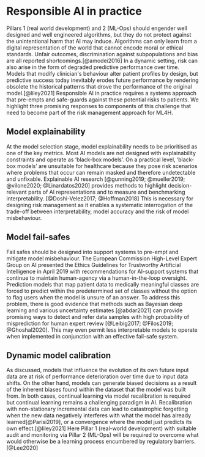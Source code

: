 # Responsible AI in practice
Pillars 1 (real world development) and 2 (ML-Ops) should engender well designed and well engineered algorithms, but they do not protect against the unintentional harm that AI may induce. Algorithms can only learn from a digital representation of the world that cannot encode moral or ethical standards. Unfair outcomes, discrimination against subpopulations and bias are all reported shortcomings.[@amodei2016]  In a dynamic setting, risk can also arise in the form of degraded predictive performance over time. Models that modify clinician's behaviour alter patient profiles by design, but predictive success today inevitably erodes future performance by rendering obsolete the historical patterns that drove the performance of the original model.[@liley2021] Responsible AI in practice requires a systems approach that pre-empts and safe-guards against these potential risks to patients. We highlight three promising responses to components of this challenge that need to become part of the risk management approach for ML4H.

## Model explainability
At the model selection stage, model explainability needs to be prioritised as one of the key metrics.  Most AI models are not designed with explainability constraints and operate as ‘black-box models’. On a practical level, ‘black-box models’ are unsuitable for healthcare because they pose risk scenarios where problems that occur can remain masked and therefore undetectable and unfixable. Explainable AI research [@gunning2019; @mueller2019; @vilone2020; @Linardatos2020] provides methods to highlight decision-relevant parts of AI representations and to measure and benchmarking interpretability. [@Doshi-Velez2017; @Hoffman2018] This is necessary for designing  risk management as it enables a systematic interrogation of the trade-off between interpretability, model accuracy and the risk of model misbehaviour.

## Model fail-safes
Fail safes should be designed into support systems to pre-empt and mitigate model misbehaviour. The European Commission High-Level Expert Group on AI presented the Ethics Guidelines for Trustworthy Artificial Intelligence in April 2019 with recommendations for AI-support systems that continue to maintain human-agency via a human-in-the-loop oversight. Prediction models that map patient data to medically meaningful classes are forced to predict within the predetermined set of classes without the option to flag users when the model is unsure of an answer. To address this problem, there is good evidence that methods such as Bayesian deep learning and various uncertainty estimates [@abdar2021] can provide promising ways to detect and refer data samples with high probability of misprediction for human expert review [@Leibig2017; @Filos2019; @Ghoshal2020]. This may even permit less interpretable models to operate when implemented in conjunction with an effective fail-safe system.

## Dynamic model calibration
As discussed, models that influence the evolution of its own future input data are at risk of performance deterioration over time due to input data shifts. On the other hand, models can generate biased decisions as a result of the inherent biases found within the dataset that the model was built from. In both cases, continual learning via model recalibration is required but continual learning remains a challenging paradigm in AI. Recalibration with  non-stationary incremental data can lead to catastrophic forgetting when the new data negatively interferes with what the model has already learned[@Parisi2019], or a convergence where the model just predicts its own effect.[@liley2021] Here Pillar 1 (real-world development) with suitable audit and monitoring via Pillar 2 (ML-Ops) will be required to overcome what would otherwise be a learning process encumbered by regulatory barriers.[@Lee2020]